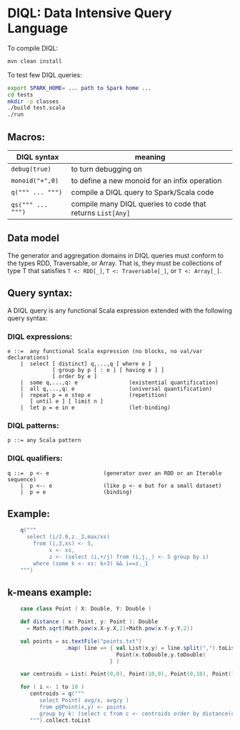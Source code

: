 # DIQL: Data Intensive Query Language

To compile DIQL:
```bash
mvn clean install
```

To test few DIQL queries:
```bash
export SPARK_HOME= ... path to Spark home ...
cd tests
mkdir -p classes
./build test.scala
./run
```

## Macros:

DIQL syntax          | meaning
---------------------|-------------------------------------------------------
`debug(true)`        | to turn debugging on
`monoid("+",0)`      | to define a new monoid for an infix operation
`q(""" ... """)`     | compile a DIQL query to Spark/Scala code
`qs(""" ... """)`    | compile many DIQL queries to code that returns `List[Any]`

## Data model

The generator and aggregation domains in DIQL queries must conform to the types RDD, Traversable, or Array.
That is, they must be collections of type T that satisfies `T <: RDD[_]`, `T <: Traversable[_]`, or `T <: Array[_]`. 

## Query syntax:

A DIQL query is any functional Scala expression extended with the following query syntax:

### DIQL expressions:
```
e ::=  any functional Scala expression (no blocks, no val/var declarations)
    |  select [ distinct] q,...,q [ where e ]
              [ group by p [ : e ] [ having e ] ]
              [ order by e ]
    |  some q,...,q: e                (existential quantification)
    |  all q,...,q: e                 (universal quantification)
    |  repeat p = e step e            (repetition)
       [ until e ] [ limit n ]
    |  let p = e in e                 (let-binding)
```
### DIQL patterns:
```
p ::= any Scala pattern
```
### DIQL qualifiers:
```
q ::=  p <- e                 (generator over an RDD or an Iterable sequence)
    |  p <-- e                (like p <- e but for a small dataset)
    |  p = e                  (binding)
```
## Example:
```scala
    q("""
      select (i/2.0,z._2,max/xs)
        from (i,3,xs) <- S,
             x <- xs,
             z <- (select (i,+/j) from (i,j,_) <- S group by i)
        where (some k <- xs: k>3) && i==z._1
    """)
```

## k-means example:
```scala
    case class Point ( X: Double, Y: Double )

    def distance ( x: Point, y: Point ): Double
      = Math.sqrt(Math.pow(x.X-y.X,2)+Math.pow(x.Y-y.Y,2))

    val points = sc.textFile("points.txt")
                  .map( line => { val List(x,y) = line.split(",").toList
                                  Point(x.toDouble,y.toDouble) 
                                } )

    var centroids = List( Point(0,0), Point(10,0), Point(0,10), Point(10,10) )

    for ( i <- 1 to 10 )
       centroids = q("""
          select Point( avg/x, avg/y )
          from p@Point(x,y) <- points
          group by k: (select c from c <- centroids order by distance(c,p)).head
       """).collect.toList
```
